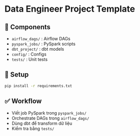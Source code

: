 # Data Engineer Project Template

## 📂 Components
- `airflow_dags/` : Airflow DAGs
- `pyspark_jobs/` : PySpark scripts
- `dbt_project/`  : dbt models
- `config/`       : Configs
- `tests/`        : Unit tests

## 🚀 Setup
```bash
pip install -r requirements.txt
```

## ✅ Workflow
- Viết job PySpark trong `pyspark_jobs/`
- Orchestrate DAGs trong `airflow_dags/`
- Dùng dbt để transform dữ liệu
- Kiểm tra bằng `tests/`
